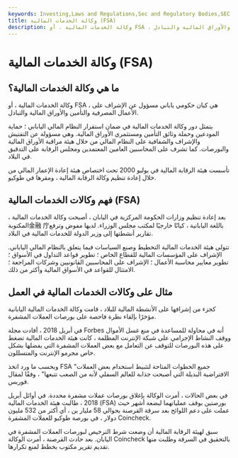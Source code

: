 ```yaml
---
keywords: Investing,Laws and Regulations,Sec and Regulatory Bodies,SEC
title: وكالة الخدمات المالية (FSA)
description: وكالة الخدمات المالية ، أو FSA ، هي كيان حكومي ياباني مسؤول عن الإشراف على الأعمال المصرفية والتأمين والأوراق المالية والتبادل.
---
```


# وكالة الخدمات المالية (FSA)
## ما هي وكالة الخدمات المالية؟

وكالة الخدمات المالية ، أو FSA ، هي كيان حكومي ياباني مسؤول عن الإشراف على الأعمال المصرفية والتأمين والأوراق المالية والتبادل.

يتمثل دور وكالة الخدمات المالية في ضمان استقرار النظام المالي الياباني ؛ حماية المودعين وحملة وثائق التأمين ومستثمري الأوراق المالية. وهي مسؤولة عن التفتيش والإشراف والشفافية على النظام المالي من خلال هيئة مراقبة الأوراق المالية والبورصات. كما تشرف على المحاسبين العامين المعتمدين ومجلس الرقابة على التدقيق في البلاد.

تأسست هيئة الرقابة المالية في يوليو 2000 تحت اختصاص هيئة إعادة الإعمار المالي من خلال إعادة تنظيم وكالة الرقابة المالية ، ومقرها في طوكيو.

## فهم وكالات الخدمات المالية (FSA)

بعد إعادة تنظيم وزارات الحكومة المركزية في اليابان ، أصبحت وكالة الخدمات المالية ، المكتوبة金融 庁باللغة اليابانية ، كيانًا خارجيًا لمكتب مجلس الوزراء. لديها مفوض وترفع تقارير أنشطتها إلى وزير الدولة للخدمات المالية في البلاد.

تتولى هيئة الخدمات المالية التخطيط وصنع السياسات فيما يتعلق بالنظام المالي الياباني. الإشراف على المؤسسات المالية للقطاع الخاص ؛ تطوير قواعد التداول في الأسواق ؛ تطوير معايير محاسبة الأعمال ؛ الإشراف على المحاسبين القانونيين وشركات المراجعة ؛ الامتثال للقواعد في الأسواق المالية وأكثر من ذلك.

## مثال على وكالات الخدمات المالية في العمل

كجزء من إشرافها على الأنشطة المالية للبلاد ، قامت وكالة الخدمات المالية اليابانية مؤخرًا بإلقاء نظرة فاحصة على بورصات العملات المشفرة.

في أبريل 2018 ، أفادت مجلة Forbes أنه في محاولة للمساعدة في منع غسل الأموال ووقف النشاط الإجرامي على شبكة الإنترنت المظلمة ، كانت هيئة الخدمات المالية تضغط على هذه البورصات للتوقف عن التعامل مع بعض العملات المشفرة التي يفضلها بشكل خاص مجرمو الإنترنت والمتسللون.

وبحسب ما ورد اتخذ FSA "جميع الخطوات المتاحة لتثبيط استخدام بعض العملات الافتراضية البديلة التي أصبحت جذابة للعالم السفلي لأنه من الصعب تتبعها" ، وفقًا لمقال فوربس.

في بعض الحالات ، أمرت الوكالة بإغلاق بورصات عملات مشفرة محددة. في أوائل أبريل 2018 ، طالبت هيئة الخدمات المالية (FSA) بورصتين بوقف عملياتهما لبضعة أشهر حيث عملت على دعم اللوائح بعد سرقة القرصنة بحوالي 58 مليار ين ، أي أكثر من 532 مليون دولار ، في بورصة طوكيو للعملات المشفرة Coincheck.

سبق لهيئة الرقابة المالية أن وضعت شرط الترخيص لبورصات العملات المشفرة في اليابان. بعد حادث القرصنة ، أمرت الوكالة Coincheck بالتحقيق في السرقة وطلبت منها تقديم تقرير مكتوب بخطط لمنع تكرارها.

